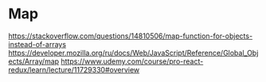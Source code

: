 # Map



https://stackoverflow.com/questions/14810506/map-function-for-objects-instead-of-arrays
https://developer.mozilla.org/ru/docs/Web/JavaScript/Reference/Global_Objects/Array/map
https://www.udemy.com/course/pro-react-redux/learn/lecture/11729330#overview
